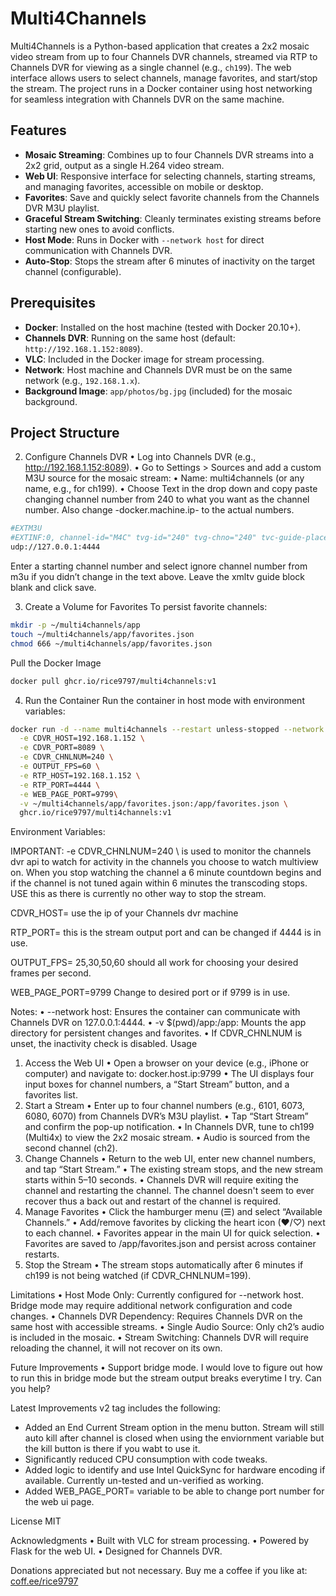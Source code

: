 # Multi4Channels

Multi4Channels is a Python-based application that creates a 2x2 mosaic video stream from up to four Channels DVR channels, streamed via RTP to Channels DVR for viewing as a single channel (e.g., `ch199`). The web interface allows users to select channels, manage favorites, and start/stop the stream. The project runs in a Docker container using host networking for seamless integration with Channels DVR on the same machine.

## Features
- **Mosaic Streaming**: Combines up to four Channels DVR streams into a 2x2 grid, output as a single H.264 video stream.
- **Web UI**: Responsive interface for selecting channels, starting streams, and managing favorites, accessible on mobile or desktop.
- **Favorites**: Save and quickly select favorite channels from the Channels DVR M3U playlist.
- **Graceful Stream Switching**: Cleanly terminates existing streams before starting new ones to avoid conflicts.
- **Host Mode**: Runs in Docker with `--network host` for direct communication with Channels DVR.
- **Auto-Stop**: Stops the stream after 6 minutes of inactivity on the target channel (configurable).

## Prerequisites
- **Docker**: Installed on the host machine (tested with Docker 20.10+).
- **Channels DVR**: Running on the same host (default: `http://192.168.1.152:8089`).
- **VLC**: Included in the Docker image for stream processing.
- **Network**: Host machine and Channels DVR must be on the same network (e.g., `192.168.1.x`).
- **Background Image**: `app/photos/bg.jpg` (included) for the mosaic background.

## Project Structure


2. Configure Channels DVR
•  Log into Channels DVR (e.g., http://192.168.1.152:8089).
•  Go to Settings > Sources and add a custom M3U source for the mosaic stream:
	•  Name: multi4channels (or any name, e.g., for ch199).
	•  Choose Text in the drop down and copy paste changing channel number from 240 to what you want as the channel number.  Also change -docker.machine.ip- to the actual numbers. 

 ```bash
#EXTM3U
#EXTINF:0, channel-id="M4C" tvg-id="240" tvg-chno="240" tvc-guide-placeholders="7200" tvc-guide-title="Start a Stream At docker.machine.ip:9799..” tvc-guide-description="Visit Multi4Channels Web Page to Start a Stream (docker.machine.ip:9799).” tvc-guide-art="https://i.postimg.cc/xCy2v22X/IMG-3254.png"  tvg-logo="https://i.postimg.cc/xCy2v22X/IMG-3254.png" tvc-guide-stationid="" tvg-name="Multi4Channels" group-title="HD", M4C 
udp://127.0.0.1:4444
 ```
Enter a starting channel number and select ignore channel number from m3u if you didn’t change in the text above. Leave the xmltv guide block blank and click save. 

3. Create a Volume for Favorites 
To persist favorite channels:

```bash
mkdir -p ~/multi4channels/app
touch ~/multi4channels/app/favorites.json
chmod 666 ~/multi4channels/app/favorites.json
```

Pull the Docker Image

```bash
docker pull ghcr.io/rice9797/multi4channels:v1
```

4. Run the Container
Run the container in host mode with environment variables:

``` bash 
docker run -d --name multi4channels --restart unless-stopped --network host \
  -e CDVR_HOST=192.168.1.152 \
  -e CDVR_PORT=8089 \
  -e CDVR_CHNLNUM=240 \
  -e OUTPUT_FPS=60 \
  -e RTP_HOST=192.168.1.152 \
  -e RTP_PORT=4444 \
  -e WEB_PAGE_PORT=9799\
  -v ~/multi4channels/app/favorites.json:/app/favorites.json \
  ghcr.io/rice9797/multi4channels:v1
```

Environment Variables:

IMPORTANT:   -e CDVR_CHNLNUM=240 \ is used to monitor the channels dvr api to watch for activity in the channels you choose to watch multiview on. When you stop watching the channel a 6 minute countdown begins and if the channel is not tuned again within 6 minutes the transcoding stops. USE this as there is currently no other way to stop the stream. 

CDVR_HOST= use the ip of your Channels dvr machine 

RTP_PORT= this is the stream output port and can be changed if 4444 is in use. 

OUTPUT_FPS= 25,30,50,60 should all work for choosing your desired frames per second. 

WEB_PAGE_PORT=9799 Change to desired port or if 9799 is in use. 

Notes:
•  --network host: Ensures the container can communicate with Channels DVR on 127.0.0.1:4444.
•  -v $(pwd)/app:/app: Mounts the app directory for persistent changes and favorites.
•  If CDVR_CHNLNUM is unset, the inactivity check is disabled.
Usage
1. Access the Web UI
•  Open a browser on your device (e.g., iPhone or computer) and navigate to: docker.host.ip:9799
•  The UI displays four input boxes for channel numbers, a “Start Stream” button, and a favorites list.
2. Start a Stream
•  Enter up to four channel numbers (e.g., 6101, 6073, 6080, 6070) from Channels DVR’s M3U playlist.
•  Tap “Start Stream” and confirm the pop-up notification.
•  In Channels DVR, tune to ch199 (Multi4x) to view the 2x2 mosaic stream.
•  Audio is sourced from the second channel (ch2).
3. Change Channels
•  Return to the web UI, enter new channel numbers, and tap “Start Stream.”
•  The existing stream stops, and the new stream starts within 5–10 seconds.
•  Channels DVR will require exiting the channel and restarting the channel. The channel doesn't seem to ever recover thus a back out and restart of the channel is required.
4. Manage Favorites
•  Click the hamburger menu (☰) and select “Available Channels.”
•  Add/remove favorites by clicking the heart icon (♥/♡) next to each channel.
•  Favorites appear in the main UI for quick selection.
•  Favorites are saved to /app/favorites.json and persist across container restarts.
5. Stop the Stream
•  The stream stops automatically after 6 minutes if ch199 is not being watched (if CDVR_CHNLNUM=199).


Limitations
•  Host Mode Only: Currently configured for --network host. Bridge mode may require additional network configuration and code changes. 
•  Channels DVR Dependency: Requires Channels DVR on the same host with accessible streams.
•  Single Audio Source: Only ch2’s audio is included in the mosaic.
•  Stream Switching: Channels DVR will require reloading the channel, it will not recover on its own.

Future Improvements
•  Support bridge mode.  I would love to figure out how to run this in bridge mode but the stream output breaks everytime I try.  Can you help?

Latest Improvements
v2 tag includes the following:
- Added an End Current Stream option in the menu button.  Stream will still auto kill after channel is closed when using the enviornment variable but the kill button is there if you wabt to use it.
- Significantly reduced CPU consumption with code tweaks.
- Added logic to identify and use Intel QuickSync for hardware encoding if available. Currently un-tested and un-verified as working. 
- Added WEB_PAGE_PORT= variable to be able to change port number for the web ui page. 

License
MIT
	
Acknowledgments
•  Built with VLC for stream processing.
•  Powered by Flask for the web UI.
•  Designed for Channels DVR.

Donations appreciated but not necessary. Buy me a coffee if you like at: [coff.ee/rice9797](https://buymeacoffee.com/rice9797)
